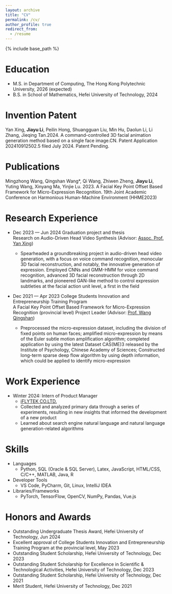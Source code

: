 ```yaml
---
layout: archive
title: "CV"
permalink: /cv/
author_profile: true
redirect_from:
  - /resume
---
```


{% include base_path %}

Education
======
* M.S. in Department of Computing, The Hong Kong Polytechnic University, 2026 (expected)
* B.S. in School of Mathematics, Hefei University of Technology, 2024

Invention Patent
======
Yan Xing, **Jiayu Li**, Peilin Hong, Shuangguan Liu, Min Hu, Daolun Li, Li Zhang, Jieqing Tan.2024. A command-controlled 3D facial animation generation method based on a single face image.CN. Patent Application 202410912502.5 filed July 2024. Patent Pending.

Publications
======
Mingzhong Wang, Qingshan Wang*, Qi Wang, Zhiwen Zheng, **Jiayu Li**, Yuting Wang, Xinyang Ma, Yinjie Lu. 2023. A Facial Key Point Offset Based Framework for Micro-Expression Recognition. 19th Joint Academic Conference on Harmonious Human-Machine Environment (HHME2023)

Research Experience
======
* Dec 2023 — Jun 2024  Graduation project and thesis <br>Research on Audio-Driven Head Video Synthesis (Advisor: [Assoc. Prof. Yan Xing](https://maths.hfut.edu.cn/info/1029/4370.htm))
  * Spearheaded a groundbreaking project in audio-driven head video generation, with a focus on voice command recognition, monocular 3D facial reconstruction, and notably, the innovative generation of expression. Employed CNNs and GMM-HMM for voice command recognition, advanced 3D facial reconstruction through 2D landmarks, and pioneered GAN-like method to control expression subtleties at the facial action unit level, a first in the field

* Dec 2021 — Apr 2023  College Students Innovation and Entrepreneurship Training Program<br>A Facial Key Point Offset Based Framework for Micro-Expression Recognition (provincial level) Project Leader (Advisor: [Prof. Wang Qingshan](https://maths.hfut.edu.cn/info/1082/4819.htm))
  * Preprocessed the micro-expression dataset, including the division of fixed points on human faces; amplified micro-expression by means of the Euler subtle motion amplification algorithm; completed application by using the latest Dataset CAS(ME)3 released by the Institute of Psychology, Chinese Academy of Sciences; Constructed long-term sparse deep flow algorithm by using depth information, which could be applied to identify micro-expression

Work Experience
======
* Winter 2024: Intern of Product Manager
  * [iFLYTEK CO.LTD.](https://www.iflytek.com/cn/)
  * Collected and analyzed primary data through a series of experiments, resulting in new insights that informed the development of a new product
  * Learned about search engine natural language and natural language generation-related algorithms
  
Skills
======
* Languages
  * Python, SQL (Oracle & SQL Server), Latex, JavaScript, HTML/CSS, C/C++, MATLAB, Java, R
* Developer Tools
  * VS Code, PyCharm, Git, Linux, IntelliJ IDEA
* Libraries/Frameworks
  * PyTorch, TensorFlow, OpenCV, NumPy, Pandas, Vue.js

Honors and Awards
======
*  Outstanding Undergraduate Thesis Award, Hefei University of Technology, Jun 2024
*  Excellent approval of College Students Innovation and Entrepreneurship Training Program at the provincial level, May 2023
*  Outstanding Student Scholarship, Hefei University of Technology, Dec 2023
*  Outstanding Student Scholarship for Excellence in Scientific & Technological Activities, Hefei University of Technology,  Dec 2023
*  Outstanding Student Scholarship, Hefei University of Technology, Dec 2021
*  Merit Student, Hefei University of Technology, Dec 2021
